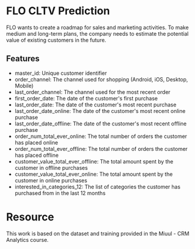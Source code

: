 # FLO CLTV Prediction
FLO wants to create a roadmap for sales and marketing activities. To make medium and long-term plans, the company needs to estimate the potential value of existing customers in the future.

## Features
- master_id: Unique customer identifier
- order_channel: The channel used for shopping (Android, iOS, Desktop, Mobile)
- last_order_channel: The channel used for the most recent order
- first_order_date: The date of the customer's first purchase
- last_order_date: The date of the customer's most recent purchase
- last_order_date_online: The date of the customer's most recent online purchase
- last_order_date_offline: The date of the customer's most recent offline purchase
- order_num_total_ever_online: The total number of orders the customer has placed online
- order_num_total_ever_offline: The total number of orders the customer has placed offline
- customer_value_total_ever_offline: The total amount spent by the customer in offline purchases
- customer_value_total_ever_online: The total amount spent by the customer in online purchases
- interested_in_categories_12: The list of categories the customer has purchased from in the last 12 months

# Resource
This work is based on the dataset and training provided in the Miuul - CRM Analytics course.